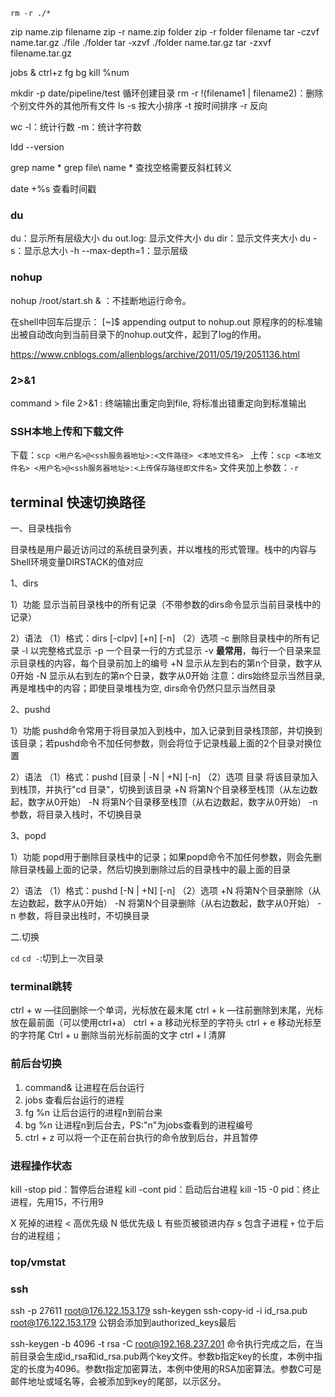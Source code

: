 `rm -r ./*`

zip name.zip filename
zip -r name.zip folder
zip -r folder filename
tar -czvf name.tar.gz ./file ./folder
tar -xzvf ./folder name.tar.gz
tar -zxvf filename.tar.gz

jobs & ctrl+z fg bg kill %num

mkdir -p date/pipeline/test 循环创建目录
rm -r !(filename1 | filename2)：删除个别文件外的其他所有文件
ls -s 按大小排序 -t 按时间排序 -r 反向

wc -l：统计行数 -m：统计字符数

ldd --version

grep name *
grep file\ name * 查找空格需要反斜杠转义

date +%s 查看时间戳

### du

du：显示所有层级大小
du out.log: 显示文件大小
du dir：显示文件夹大小
du -s：显示总大小
-h
--max-depth=1：显示层级

### nohup

nohup /root/start.sh & ：不挂断地运行命令。

在shell中回车后提示：
[~]$ appending output to nohup.out
原程序的的标准输出被自动改向到当前目录下的nohup.out文件，起到了log的作用。

https://www.cnblogs.com/allenblogs/archive/2011/05/19/2051136.html

### 2>&1

command > file 2>&1 : 终端输出重定向到file, 将标准出错重定向到标准输出

### SSH本地上传和下载文件

下载：`scp <用户名>@<ssh服务器地址>:<文件路径> <本地文件名> `
上传：`scp <本地文件名> <用户名>@<ssh服务器地址>:<上传保存路径即文件名>`
文件夹加上参数：`-r`

## terminal 快速切换路径

一、目录栈指令

目录栈是用户最近访问过的系统目录列表，并以堆栈的形式管理。栈中的内容与Shell环境变量DIRSTACK的值对应

1、dirs

1）功能
显示当前目录栈中的所有记录（不带参数的dirs命令显示当前目录栈中的记录）

2）语法
（1）格式：dirs  [-clpv]  [+n]  [-n]
（2）选项
-c    删除目录栈中的所有记录
-l     以完整格式显示
-p    一个目录一行的方式显示
-v  **最常用**，每行一个目录来显示目录栈的内容，每个目录前加上的编号
+N  显示从左到右的第n个目录，数字从0开始
-N   显示从右到左的第n个日录，数字从0开始
注意：dirs始终显示当然目录, 再是堆栈中的内容；即使目录堆栈为空, dirs命令仍然只显示当然目录

2、pushd

1）功能
pushd命令常用于将目录加入到栈中，加入记录到目录栈顶部，并切换到该目录；若pushd命令不加任何参数，则会将位于记录栈最上面的2个目录对换位置

2）语法
（1）格式：pushd  [目录 | -N | +N]   [-n]
（2）选项
目录   将该目录加入到栈顶，并执行"cd 目录"，切换到该目录
+N   将第N个目录移至栈顶（从左边数起，数字从0开始）
-N    将第N个目录移至栈顶（从右边数起，数字从0开始）
-n    参数，将目录入栈时，不切换目录

3、popd

1）功能
popd用于删除目录栈中的记录；如果popd命令不加任何参数，则会先删除目录栈最上面的记录，然后切换到删除过后的目录栈中的最上面的目录

2）语法
（1）格式：pushd  [-N | +N]   [-n]
（2）选项
+N   将第N个目录删除（从左边数起，数字从0开始）
-N    将第N个目录删除（从右边数起，数字从0开始）
-n    参数，将目录出栈时，不切换目录

二.切换

`cd` 
`cd -`:切到上一次目录

### terminal跳转

ctrl + w —往回删除一个单词，光标放在最末尾 
ctrl + k —往前删除到末尾，光标放在最前面（可以使用ctrl+a） 
ctrl + a 移动光标至的字符头 
ctrl + e 移动光标至的字符尾 
Ctrl + u 删除当前光标前面的文字
ctrl + l 清屏

### 前后台切换

1. command& 让进程在后台运行
2. jobs 查看后台运行的进程
3. fg %n 让后台运行的进程n到前台来
4. bg %n 让进程n到后台去，PS:"n"为jobs查看到的进程编号
5. ctrl + z 可以将一个正在前台执行的命令放到后台，并且暂停

### 进程操作状态

kill -stop pid：暂停后台进程
kill -cont pid：启动后台进程
kill -15 -0 pid：终止进程，先用15，不行用9

X     死掉的进程
<     高优先级
N     低优先级
L     有些页被锁进内存
s     包含子进程
`+`     位于后台的进程组；

### top/vmstat

### ssh

ssh -p 27611 root@176.122.153.179
ssh-keygen
ssh-copy-id -i id_rsa.pub root@176.122.153.179 公钥会添加到authorized_keys最后

ssh-keygen -b 4096 -t rsa -C root@192.168.237.201
命令执行完成之后，在当前目录会生成id_rsa和id_rsa.pub两个key文件。参数b指定key的长度，本例中指定的长度为4096。参数t指定加密算法，本例中使用的RSA加密算法。参数C可是邮件地址或域名等，会被添加到key的尾部，以示区分。